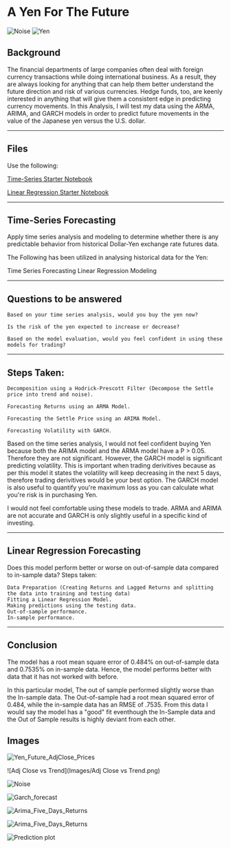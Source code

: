 # A Yen For The Future
![Noise](Images/Noise.png)
![Yen](Images/Yen.png)

## Background

The financial departments of large companies often deal with foreign currency transactions while doing international business. As a result, they are always looking for anything that can help them better understand the future direction and risk of various currencies. Hedge funds, too, are keenly interested in anything that will give them a consistent edge in predicting currency movements. In this Analysis, I will test my data using the ARMA, 
ARIMA, and GARCH models in order to predict future movements in the value of the Japanese yen versus the U.S. dollar.

---

## Files

Use the following:

[Time-Series Starter Notebook](./TimeSeriesAnalysis.ipynb)

[Linear Regression Starter Notebook](./RegressionAnalysis.ipynb)


---

## Time-Series Forecasting

Apply time series analysis and modeling to determine whether there is any predictable behavior from historical Dollar-Yen exchange rate futures data.

The Following has been utilized in analysing historical data for the Yen:

Time Series Forecasting Linear Regression Modeling

---

## Questions to be answered

    Based on your time series analysis, would you buy the yen now?
    
    Is the risk of the yen expected to increase or decrease?
    
    Based on the model evaluation, would you feel confident in using these models for trading?

---

## Steps Taken:

    Decomposition using a Hodrick-Prescott Filter (Decompose the Settle price into trend and noise).
    
    Forecasting Returns using an ARMA Model.
    
    Forecasting the Settle Price using an ARIMA Model.
    
    Forecasting Volatility with GARCH.
    
    
    
Based on the time series analysis, I would not feel confident buying Yen because both the ARIMA model and the ARMA model have a P > 0.05. Therefore they are not significant. However, the GARCH model is significant predicting volatility. This is important when trading derivitives because as per this model it states the volatility will keep decreasing in the next 5 days, therefore trading derivitives would be your best option. The GARCH model is also useful to quantify you're maximum loss as you can calculate what you're risk is in purchasing Yen.

I would not feel comfortable using these models to trade. ARMA and ARIMA are not accurate and GARCH is only slightly useful in a specific kind of investing.

---

## Linear Regression Forecasting

Does this model perform better or worse on out-of-sample data compared to in-sample data?
Steps taken:

    Data Preparation (Creating Returns and Lagged Returns and splitting the data into training and testing data)
    Fitting a Linear Regression Model.
    Making predictions using the testing data.
    Out-of-sample performance.
    In-sample performance.

---

## Conclusion


The model has a root mean square error of 0.484% on out-of-sample data and 0.7535% on in-sample data. Hence, the model performs better with data that it has not worked with before.

In this particular model, The out of sample performed slightly worse than the In-sample data. The Out-of-sample had a root mean squared error of 0.484, while the in-sample data has an RMSE of .7535. From this data I would say the model has a "good" fit eventhough the In-Sample data and the Out of Sample results is highly deviant from each other.


## Images

![Yen_Future_AdjClose_Prices](Images/Yen_Future_AdjClose_Prices.png)

![Adj Close vs Trend](Images/Adj Close vs Trend.png)

![Noise](Images/Noise.png)

![Garch_forecast](Images/Garch_forecast.png)

![Arima_Five_Days_Returns](Images/Arima_Five_Days_Returns.png)

![Arima_Five_Days_Returns](Images/Arima_Five_Days_Returns.png)

![Prediction plot](Images/Prediction_plot.png)
